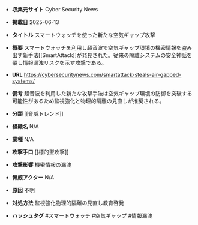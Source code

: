 - **収集元サイト**
Cyber Security News

- **掲載日**
2025-06-13

- **タイトル**
スマートウォッチを使った新たな空気ギャップ攻撃

- **概要**
スマートウォッチを利用し超音波で空気ギャップ環境の機密情報を盗み出す新手法[[SmartAttack]]が発見された。従来の隔離システムの安全神話を覆し情報漏洩リスクを示す攻撃である。

- **URL**
https://cybersecuritynews.com/smartattack-steals-air-gapped-systems/

- **備考**
超音波を利用した新たな攻撃手法は空気ギャップ環境の防御を突破する可能性があるため監視強化と物理的隔離の見直しが推奨される。

- **分類**
[[脅威トレンド]]

- **組織名**
N/A

- **業種**
N/A

- **攻撃手口**
[[標的型攻撃]]

- **攻撃影響**
機密情報の漏洩

- **脅威アクター**
N/A

- **原因**
不明

- **対処方法**
監視強化物理的隔離の見直し教育啓発

- **ハッシュタグ**
#スマートウォッチ #空気ギャップ #情報漏洩
